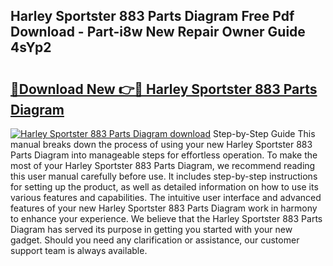 ## Harley Sportster 883 Parts Diagram Free Pdf Download - Part-i8w New Repair Owner Guide 4sYp2

# <h2><a href="http://dfp5nx.blite.top/?on=Harley+Sportster+883+Parts+Diagram">🔗Download New 👉🔴 Harley Sportster 883 Parts Diagram</a></h2>

[![Harley Sportster 883 Parts Diagram download](https://i.imgur.com/lujVjoI.png)](http://dfp5nx.blite.top/?on=Harley+Sportster+883+Parts+Diagram)
Step-by-Step Guide This manual breaks down the process of using your new Harley Sportster 883 Parts Diagram into manageable steps for effortless operation. To make the most of your Harley Sportster 883 Parts Diagram, we recommend reading this user manual carefully before use. It includes step-by-step instructions for setting up the product, as well as detailed information on how to use its various features and capabilities. The intuitive user interface and advanced features of your new Harley Sportster 883 Parts Diagram work in harmony to enhance your experience. We believe that the Harley Sportster 883 Parts Diagram has served its purpose in getting you started with your new gadget. Should you need any clarification or assistance, our customer support team is always available.
